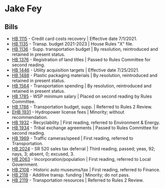 # Jake Fey
## Bills
* [HB 1115](/bill/2021-22/hb/1115/) - Credit card costs recovery | Effective date 7/1/2021.
* [HB 1135](/bill/2021-22/hb/1135/) - Transp. budget 2021-2023 | House Rules "X" file.
* [HB 1136](/bill/2021-22/hb/1136/) - Supp. transportation budget | By resolution, reintroduced and retained in present status.
* [HB 1376](/bill/2021-22/hb/1376/) - Registration of land titles | Passed to Rules Committee for second reading.
* [HB 1446](/bill/2021-22/hb/1446/) - Utility acquisition targets | Effective date 7/25/2021.
* [HB 1488](/bill/2021-22/hb/1488/) - Plastic packaging materials | By resolution, reintroduced and retained in present status.
* [HB 1564](/bill/2021-22/hb/1564/) - Transportation spending | By resolution, reintroduced and retained in present status.
* [HB 1785](/bill/2021-22/hb/1785/) - WSP minimum salary | Placed on second reading by Rules Committee.
* [HB 1786](/bill/2021-22/hb/1786/) - Transportation budget, supp. | Referred to Rules 2 Review.
* [EHB 1931](/bill/2021-22/ehb/1931/) - Hydropower license fees | Minority; without recommendation.
* [HB 1932](/bill/2021-22/hb/1932/) - Recyclability | First reading, referred to Environment & Energy.
* [HB 1934](/bill/2021-22/hb/1934/) - Tribal exchange agreements | Passed to Rules Committee for second reading.
* [HB 1969](/bill/2021-22/hb/1969/) - Traffic cameras/speed | First reading, referred to Transportation.
* [HB 2024](/bill/2021-22/hb/2024/) - SR 520 sales tax deferral | Third reading, passed; yeas, 92; nays, 3; absent, 0; excused, 3.
* [HB 2063](/bill/2021-22/hb/2063/) - Incorporation/population | First reading, referred to Local Government.
* [HB 2108](/bill/2021-22/hb/2108/) - Historic auto museums/tax | First reading, referred to Finance.
* [HB 2118](/bill/2021-22/hb/2118/) - Additive transp. funding | Minority; do not pass.
* [HB 2119](/bill/2021-22/hb/2119/) - Transportation resources | Referred to Rules 2 Review.
